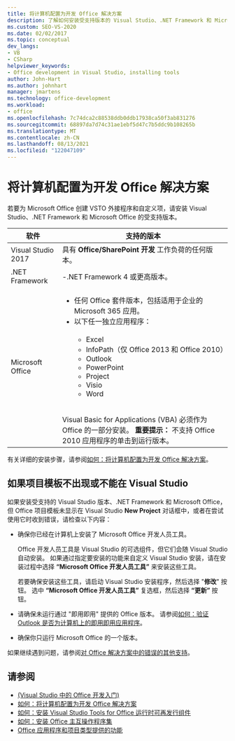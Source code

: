 ```yaml
---
title: 将计算机配置为开发 Office 解决方案
description: 了解如何安装受支持版本的 Visual Studio、.NET Framework 和 Microsoft Office，以便可以创建 Microsoft Office 的 VSTO 外接程序和自定义项。
ms.custom: SEO-VS-2020
ms.date: 02/02/2017
ms.topic: conceptual
dev_langs:
- VB
- CSharp
helpviewer_keywords:
- Office development in Visual Studio, installing tools
author: John-Hart
ms.author: johnhart
manager: jmartens
ms.technology: office-development
ms.workload:
- office
ms.openlocfilehash: 7c74dca2c88538ddb0ddb17938ca50f3ab831276
ms.sourcegitcommit: 68897da7d74c31ae1ebf5d47c7b5ddc9b108265b
ms.translationtype: MT
ms.contentlocale: zh-CN
ms.lasthandoff: 08/13/2021
ms.locfileid: "122047109"
---
```

# <a name="configure-a-computer-to-develop-office-solutions"></a>将计算机配置为开发 Office 解决方案

若要为 Microsoft Office 创建 VSTO 外接程序和自定义项，请安装 Visual Studio、.NET Framework 和 Microsoft Office 的受支持版本。

|软件|支持的版本|
|--------------|------------------------|
|Visual Studio 2017| 具有 **Office/SharePoint 开发** 工作负荷的任何版本。|
|.NET Framework|-.NET Framework 4 或更高版本。|
|Microsoft Office|<ul><li>任何 Office 套件版本，包括适用于企业的 Microsoft 365 应用。</li><li>以下任一独立应用程序：<br /><br /> <ul><li>Excel</li><li>InfoPath（仅 Office 2013 和 Office 2010）</li><li>Outlook</li><li>PowerPoint</li><li>Project</li><li>Visio</li><li>Word</li></ul></li></ul><br /> Visual Basic for Applications (VBA) 必须作为 Office 的一部分安装。 **重要提示：** 不支持 Office 2010 应用程序的单击到运行版本。|

有关详细的安装步骤，请参阅[如何：将计算机配置为开发 Office 解决方案](../vsto/how-to-configure-a-computer-to-develop-office-solutions.md)。

## <a name="if-project-templates-dont-appear-or-they-dont-work-in-visual-studio"></a>如果项目模板不出现或不能在 Visual Studio

如果安装受支持的 Visual Studio 版本、.NET Framework 和 Microsoft Office，但 Office 项目模板未显示在 Visual Studio **New Project** 对话框中，或者在尝试使用它时收到错误，请检查以下内容：

- 确保你已经在计算机上安装了 Microsoft Office 开发人员工具。

     Office 开发人员工具是 Visual Studio 的可选组件，但它们会随 Visual Studio 自动安装。 如果通过指定要安装的功能来自定义 Visual Studio 安装，请在安装过程中选择 **“Microsoft Office 开发人员工具”** 来安装这些工具。

     若要确保安装这些工具，请启动 Visual Studio 安装程序，然后选择 "**修改**" 按钮。 选中 **“Microsoft Office 开发人员工具”** 复选框，然后选择 **“更新”** 按钮。

- 请确保未运行通过 "即用即用" 提供的 Office 版本。 请参阅[如何：验证 Outlook 是否为计算机上的即用即用应用程序](/previous-versions/office/developer/office-2010/ff864733(v=office.14))。

- 确保你只运行 Microsoft Office 的一个版本。

如果继续遇到问题，请参阅[对 Office 解决方案中的错误的其他支持](../vsto/additional-support-for-errors-in-office-solutions.md)。

## <a name="see-also"></a>请参阅
- [&#40;Visual Studio 中的 Office 开发入门&#41;](../vsto/getting-started-office-development-in-visual-studio.md)
- [如何：将计算机配置为开发 Office 解决方案](../vsto/how-to-configure-a-computer-to-develop-office-solutions.md)
- [如何：安装 Visual Studio Tools for Office 运行时可再发行组件](../vsto/how-to-install-the-visual-studio-tools-for-office-runtime-redistributable.md)
- [如何：安装 Office 主互操作程序集](../vsto/how-to-install-office-primary-interop-assemblies.md)
- [Office 应用程序和项目类型提供的功能](../vsto/features-available-by-office-application-and-project-type.md)